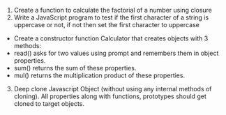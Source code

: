 1. Create a function to calculate the factorial of a number using closure
2. Write a JavaScript program to test if the first character of a string is uppercase or not, if not then set the first character to uppercase
- Create a constructor function Calculator that creates objects with 3 methods:
- read() asks for two values using prompt and remembers them in object properties.
- sum() returns the sum of these properties.
- mul() returns the multiplication product of these properties.
3. Deep clone Javascript Object (without using any internal methods of cloning). All properties along with functions, prototypes should get cloned to target objects.